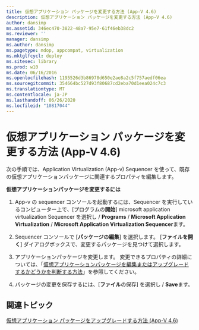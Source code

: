 ```yaml
---
title: 仮想アプリケーション パッケージを変更する方法 (App-V 4.6)
description: 仮想アプリケーション パッケージを変更する方法 (App-V 4.6)
author: dansimp
ms.assetid: 346ec470-3822-48a7-95e7-61f46eb38dc2
ms.reviewer: ''
manager: dansimp
ms.author: dansimp
ms.pagetype: mdop, appcompat, virtualization
ms.mktglfcycl: deploy
ms.sitesec: library
ms.prod: w10
ms.date: 06/16/2016
ms.openlocfilehash: 1195526d3b86978d650e2ae8a2c5f757aedf06ea
ms.sourcegitcommit: 354664bc527d93f80687cd2eba70d1eea024c7c3
ms.translationtype: MT
ms.contentlocale: ja-JP
ms.lasthandoff: 06/26/2020
ms.locfileid: "10817044"
---
```

# 仮想アプリケーション パッケージを変更する方法 (App-V 4.6)


次の手順では、Application Virtualization (App-v) Sequencer を使って、既存の仮想アプリケーションパッケージに関連するプロパティを編集します。

**仮想アプリケーションパッケージを変更するには**

1.  App-v の sequencer コンソールを起動するには、Sequencer を実行しているコンピューター上で、[プログラムの**開始**] microsoft application virtualization Sequencer を選択し  /  **Programs**  /  **Microsoft Application Virtualization**  /  **Microsoft Application Virtualization Sequencer**ます。

2.  Sequencer コンソールで [**パッケージの編集**] を選択します。 [**ファイルを開く**] ダイアログボックスで、変更するパッケージを見つけて選択します。

3.  アプリケーションパッケージを変更します。 変更できるプロパティの詳細については、「[仮想アプリケーションパッケージを編集またはアップグレードするかどうかを判断する方法](how-to-determine-whether-to-edit-or-upgrade-a-virtual-application-package.md)」を参照してください。

4.  パッケージの変更を保存するには、[**ファイル**の保存] を選択し  /  **Save**ます。

## 関連トピック


[仮想アプリケーション パッケージをアップグレードする方法 (App-V 4.6)](how-to-upgrade-a-virtual-application-package--app-v-46-.md)

 

 





